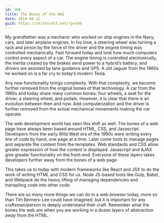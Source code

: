 ```yaml
---
id: 160
title: The Bones of the Web
date: 2019-04-12
guid: https://smithscott.net/?p=160
---
```

<!-- wp:paragraph -->
<p>My grandfather was a mechanic who worked on ship engines in the Navy, cars, and later airplane engines. In his time, a steering wheel was turning a rack and pinion by the force of the driver and the engine timing was controlled mechanically. Fast forward today and look how much computers control every aspect of a car. The engine timing is controlled electronically, the inertia created by the brakes send power to a hybrid’s battery, and drivers are assisted by lane guidance and GPS. A old Jaguar from the 1960s he worked on is a far cry to today’s modern Tesla. </p>
<!-- /wp:paragraph -->

<!-- wp:paragraph -->
<p>Any new functionality brings complexity. With that complexity, we become further removed from the original bones of that technology. A car from the 1960s and today share many common bones: four wheels, a seat for the driver, a steering wheel, and pedals. However, it is clear that there is an evolution between then and now. Add computerization and the driver is further removed from the actual mechanical movements making the car operate.</p>
<!-- /wp:paragraph -->

<!-- wp:paragraph -->
<p>The web development world has seen this shift as well. The bones of a web page have always been based around HTML, CSS, and Javascript. Developers from the early Wild West era of the 1990s were writing every line of code by hand, one page at a time. Later come tools to manage pages and separate the content from the templates. Web standards and CSS allow greater expression of how the content is displayed. Javascript and AJAX give greater functionality on the front-end. Everyone of these layers takes developers further away from the bones of a web page.</p>
<!-- /wp:paragraph -->

<!-- wp:paragraph -->
<p>This takes us to today with modern frameworks like React and JSX to do the work of writing HTML and CSS for us. Node JS-based tools like Gulp, Babel, and Webpack do the heavy lifting of managing dependencies and transpiling code into other code.</p>
<!-- /wp:paragraph -->

<!-- wp:paragraph -->
<p>There are so many more things we can do in a web browser today, more so than Tim Berners-Lee could have imagined, but it is important for any craftsman/person to deeply understand their craft. Remember what the bones the web are when you are working in a dozen layers of abstraction away from the HTML.</p>
<!-- /wp:paragraph -->